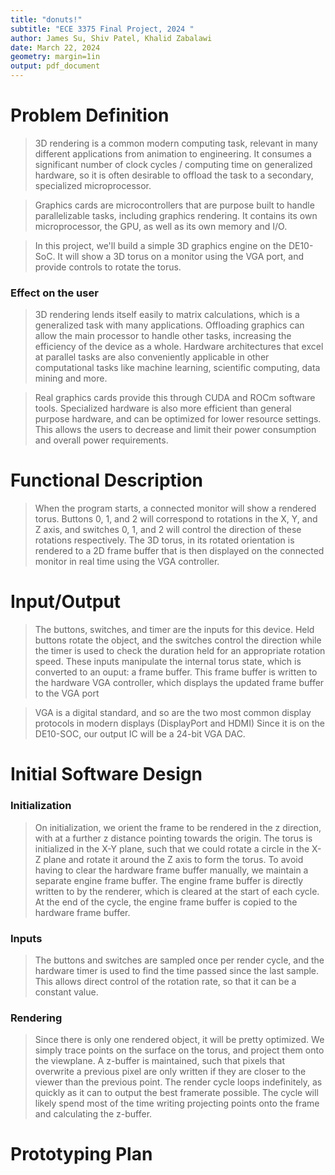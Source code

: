 ```yaml
---
title: "donuts!"
subtitle: "ECE 3375 Final Project, 2024 "
author: James Su, Shiv Patel, Khalid Zabalawi
date: March 22, 2024
geometry: margin=1in
output: pdf_document
---
```


# Problem Definition

> 3D rendering is a common modern computing task, relevant in many different applications from animation to engineering. It consumes a significant number of clock cycles / computing time on generalized hardware, so it is often desirable to offload the task to a secondary, specialized microprocessor.

> Graphics cards are microcontrollers that are purpose built to handle parallelizable tasks, including graphics rendering. It contains its own microprocessor, the GPU, as well as its own memory and I/O.

> In this project, we'll build a simple 3D graphics engine on the DE10-SoC. It will show a 3D torus on a monitor using the VGA port, and provide controls to rotate the torus. 

### Effect on the user
> 3D rendering lends itself easily to matrix calculations, which is a generalized task with many applications.
Offloading graphics can allow the main processor to handle other tasks, increasing the efficiency of the device as a whole. 
> Hardware architectures that excel at parallel tasks are also conveniently applicable in other computational tasks like machine learning, scientific computing, data mining and more. 

> Real graphics cards provide this through CUDA and ROCm software tools.
> Specialized hardware is also more efficient than general purpose hardware, and can be optimized for lower resource settings. This allows the users to decrease and limit their power consumption and overall power requirements.

# Functional Description

> When the program starts, a connected monitor will show a rendered torus.
> Buttons 0, 1, and 2 will correspond to rotations in the X, Y, and Z axis, and switches 0, 1, and 2 will control the direction of these rotations respectively.
> The 3D torus, in its rotated orientation is rendered to a 2D frame buffer that is then displayed on the connected monitor in real time using the VGA controller.

# Input/Output
> The buttons, switches, and timer are the inputs for this device.
> Held buttons rotate the object, and the switches control the direction while the timer is used to check the duration held for an appropriate rotation speed.
> These inputs manipulate the internal torus state, which is converted to an ouput: a frame buffer. 
> This frame buffer is written to the hardware VGA controller, which displays the updated frame buffer to the VGA port

> VGA is a digital standard, and so are the two most common display protocols in modern displays (DisplayPort and HDMI)
> Since it is on the DE10-SOC, our output IC will be a 24-bit VGA DAC.

# Initial Software Design

### Initialization
> On initialization, we orient the frame to be rendered in the z direction, with at a further z distance pointing towards the origin.
> The torus is initialized in the X-Y plane, such that we could rotate a circle in the X-Z plane and rotate it around the Z axis to form the torus.
> To avoid having to clear the hardware frame buffer manually, we maintain a separate engine frame buffer.
> The engine frame buffer is directly written to by the renderer, which is cleared at the start of each cycle.
> At the end of the cycle, the engine frame buffer is copied to the hardware frame buffer.

### Inputs
> The buttons and switches are sampled once per render cycle, and the hardware timer is used to find the time passed since the last sample. This allows direct control of the rotation rate, so that it can be a constant value. 

### Rendering
> Since there is only one rendered object, it will be pretty optimized. We simply trace points on the surface on the torus, and project them onto the viewplane.
> A z-buffer is maintained, such that pixels that overwrite a previous pixel are only written if they are closer to the viewer than the previous point.
> The render cycle loops indefinitely, as quickly as it can to output the best framerate possible.
> The cycle will likely spend most of the time writing projecting points onto the frame and calculating the z-buffer. 

# Prototyping Plan
